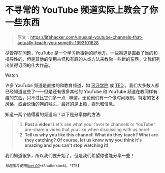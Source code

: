# 不寻常的 YouTube 频道实际上教会了你一些东西

> 原文：<https://lifehacker.com/unusual-youtube-channels-that-actually-teach-you-someth-1693101828>

尽管存在问题，YouTube 是一个学习新事物的好地方。一些渠道是直截了当的和指导性的，但是其他的使用古怪和有趣的人或方法来教你一些新的东西。让我们列出值得订阅的伟大作品。

Watch

许多 YouTube 频道是直接的和教育频道，如 [可汗学院](https://www.youtube.com/user/khanacademy) 或 [TED](https://www.youtube.com/Ted) 。我们大多数人都已经知道这些了——但是还有很多其他的 YouTube 和 YouTube 频道在教同样有趣的东西，只不过比它们多一点...味道。无论他们有一个像时间限制，特定的艺术风格，或会说话的狗的噱头，最好的是上瘾，娱乐和信息。

知道一两个值得看的频道吗？以下是分享你的方法:

> 1.  **Post a video!** Let's see what your favorite channels or YouTuber are-share a video that you like when discussing with us here!
> 2.  **Tell us why you like this channel! What do they teach? What are they catching? Of course, let us know why you think it's amazing and you can't stop watching it!**

我们知道很多，所以我们要开始了，但是我们希望你也能分享一些！

<small>*标题图片使用*</small>[<small>*fixer 00*</small>](http://www.shutterstock.com/pic.mhtml?id=72517690&src=id)<small>*(Shutterstock)。*T15】</small>